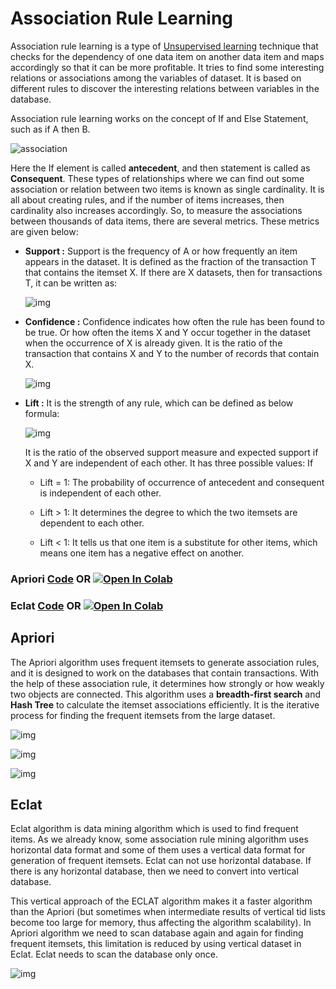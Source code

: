 # Association Rule Learning

Association rule learning is a type of [Unsupervised learning](https://en.wikipedia.org/wiki/Unsupervised_learning) technique that checks for the dependency of one data item on another data item and maps accordingly so that it can be more profitable. It tries to find some interesting relations or associations among the variables of dataset. It is based on different rules to discover the interesting relations between variables in the database.

Association rule learning works on the concept of If and Else Statement, such as if A then B.

![association](https://static.javatpoint.com/tutorial/machine-learning/images/association-rule-learning2.png)

Here the If element is called **antecedent**, and then statement is called as **Consequent**. These types of relationships where we can find out some association or relation between two items is known as single cardinality. It is all about creating rules, and if the number of items increases, then cardinality also increases accordingly. So, to measure the associations between thousands of data items, there are several metrics. These metrics are given below:

- **Support :** Support is the frequency of A or how frequently an item appears in the dataset. It is defined as the fraction of the transaction T that contains the itemset X. If there are X datasets, then for transactions T, it can be written as:

     ![img](https://static.javatpoint.com/tutorial/machine-learning/images/association-rule-learning3.png)
     
 
- **Confidence :** Confidence indicates how often the rule has been found to be true. Or how often the items X and Y occur together in the dataset when the occurrence of X is already given. It is the ratio of the transaction that contains X and Y to the number of records that contain X.

     ![img](https://static.javatpoint.com/tutorial/machine-learning/images/association-rule-learning4.png)
     
     
- **Lift :** It is the strength of any rule, which can be defined as below formula:

     ![img](https://static.javatpoint.com/tutorial/machine-learning/images/association-rule-learning5.png)
     
     It is the ratio of the observed support measure and expected support if X and Y are independent of each other. It has three possible values: If
     
     - Lift = 1: The probability of occurrence of antecedent and consequent is independent of each other.
     
     - Lift > 1: It determines the degree to which the two itemsets are dependent to each other.
     
     - Lift < 1: It tells us that one item is a substitute for other items, which means one item has a negative effect on another.



### Apriori [Code](https://github.com/anupam215769/Association-Rule-Learning-ML/blob/main/Apriori/apriori.ipynb) OR <a href="https://colab.research.google.com/github/anupam215769/Association-Rule-Learning-ML/blob/main/Apriori/apriori.ipynb"><img src="https://colab.research.google.com/assets/colab-badge.svg" alt="Open In Colab"></a>

### Eclat [Code](https://github.com/anupam215769/Association-Rule-Learning-ML/blob/main/Eclat/eclat.ipynb) OR <a href="https://colab.research.google.com/github/anupam215769/Association-Rule-Learning-ML/blob/main/Eclat/eclat.ipynb"><img src="https://colab.research.google.com/assets/colab-badge.svg" alt="Open In Colab"></a>



## Apriori

The Apriori algorithm uses frequent itemsets to generate association rules, and it is designed to work on the databases that contain transactions. With the help of these association rule, it determines how strongly or how weakly two objects are connected. This algorithm uses a **breadth-first search** and **Hash Tree** to calculate the itemset associations efficiently. It is the iterative process for finding the frequent itemsets from the large dataset.

![img](https://i.imgur.com/nt3V6WG.png)

![img](https://i.imgur.com/EChIZR6.png)

![img](https://i.imgur.com/athxaW5.png)


## Eclat

Eclat algorithm is data mining algorithm which is used to find frequent items. As we already know, some association rule mining algorithm uses horizontal data format and some of them uses a vertical data format for generation of frequent itemsets. Eclat can not use horizontal database. If there is any horizontal database, then we need to convert into vertical database.

This vertical approach of the ECLAT algorithm makes it a faster algorithm than the Apriori (but sometimes when intermediate results of vertical tid lists become too large for memory, thus affecting the algorithm scalability). In Apriori algorithm we need to scan database again and again for finding frequent itemsets, this limitation is reduced by using vertical dataset in Eclat. Eclat needs to scan the database only once.

![img](https://i.imgur.com/rIVRLxD.png)
